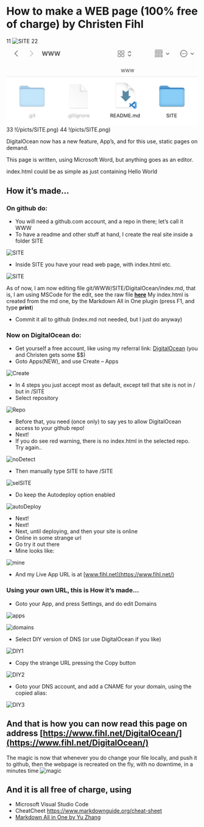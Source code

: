 # How to make a WEB page (100% free of charge) by Christen Fihl 

11 ![SITE](/picts/SITE.png)
22 ![SITE](picts/SITE.png)
33 !(/picts/SITE.png)
44 !(picts/SITE.png)

DigitalOcean now has a new feature, App’s, and for this use, static pages on demand. 

This page is written, using Microsoft Word, but anything goes as an editor. 

index.html could be as simple as just containing
Hello World

## How it’s made…

### On github do: 
*	You will need a github.com account, and a repo in there; let’s call it WWW
*	To have a readme and other stuff at hand, I create the real site inside a folder SITE

![SITE](https://www.fihl.net/DigitalOcean/picts/SITE.png)

* Inside SITE you have your read web page, with index.html etc. 

![SITE](https://www.fihl.net/DigitalOcean/picts/SITE2.png)

As of now, I am now editing file git/WWW/SITE/DigitalOcean/index.md, that is, I am using MSCode for the edit, see the raw file **[here](https://www.fihl.net/DigitalOcean/index.md)**
My index.html is created from the md one, by the Markdown All in One plugin (press F1, and type **print**)
* Commit it all to github (index.md not needed, but I just do anyway)

### Now on DigitalOcean do:

* Get yourself a free account, like using my referral link: [DigitalOcean](https://m.do.co/c/a01c93af1655) (you and Christen gets some $$)
* Goto Apps(NEW), and use Create – Apps 

![Create](https://www.fihl.net/DigitalOcean/picts/Create.png)

* In 4 steps you just accept most as default, except tell that site is not in / but in /SITE
* Select repository

![Repo](https://www.fihl.net/DigitalOcean/picts/Repo.png)

* Before that, you need (once only) to say yes to allow DigitalOcean access to your github repo!
* Next!
* If you do see red warning, there is no index.html in the selected repo. Try again..

![noDetect](https://www.fihl.net/DigitalOcean/picts/noDetect.png)

* Then manually type SITE to have /SITE

![selSITE](https://www.fihl.net/DigitalOcean/picts/selSITE.png)

* Do keep the Autodeploy option enabled

![autoDeploy](https://www.fihl.net/DigitalOcean/picts/autoDeploy.png)

* Next!
* Next!
* Next, until deploying, and then your site is online
* Online in some strange url
* Go try it out there
* Mine looks like:

![mine](https://www.fihl.net/DigitalOcean/picts/mine.png)

* And my Live App URL is at [www.fihl.net](https://www.fihl.net/)

### Using your own URL, this is How it’s made…
* Goto your App, and press Settings, and do edit Domains

![apps](https://www.fihl.net/DigitalOcean/picts/apps.png)

![domains](https://www.fihl.net/DigitalOcean/picts/domains.png)

* Select DIY version of DNS (or use DigitalOcean if you like)

![DIY1](https://www.fihl.net/DigitalOcean/picts/DIY1.png)

* Copy the strange URL pressing the Copy button

![DIY2](https://www.fihl.net/DigitalOcean/picts/DIY2.png)

* Goto your DNS account, and add a CNAME for your domain, using the copied alias:

![DIY3](https://www.fihl.net/DigitalOcean/picts/DIY3.png)

## And that is how you can now read this page on address  [https://www.fihl.net/DigitalOcean/](https://www.fihl.net/DigitalOcean/)

The magic is now that whenever you do change your file locally, and push it to github, then the webpage is recreated on the fly, with no downtime, in a minutes time
![magic](https://www.fihl.net/DigitalOcean/picts/magic.png)


## And it is all free of charge, using
* Microsoft Visual Studio Code
* CheatCheet https://www.markdownguide.org/cheat-sheet
* [Markdown All in One by Yu Zhang](https://marketplace.visualstudio.com/items?itemName=yzhang.markdown-all-in-one)

